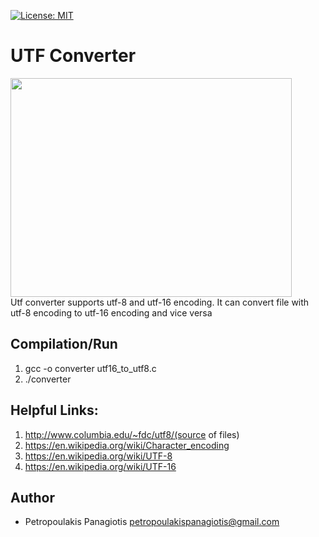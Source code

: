 [![License: MIT](https://img.shields.io/badge/License-MIT-yellow.svg)](https://opensource.org/licenses/MIT)
# UTF Converter
<img src="https://www.w3.org/International/articles/definitions-characters/index-data/encodings.png" width="450" height="350"> <br />
Utf converter supports utf-8 and utf-16 encoding. It can convert file with utf-8 encoding to utf-16 encoding and vice versa

## Compilation/Run
1. gcc -o converter utf16_to_utf8.c
2. ./converter

## Helpful Links: 
1. http://www.columbia.edu/~fdc/utf8/(source of files)
2. https://en.wikipedia.org/wiki/Character_encoding
3. https://en.wikipedia.org/wiki/UTF-8
4. https://en.wikipedia.org/wiki/UTF-16

## Author
* Petropoulakis Panagiotis petropoulakispanagiotis@gmail.com

